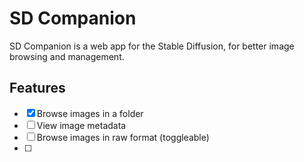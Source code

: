 # SD Companion

SD Companion is a web app for the Stable Diffusion, for better image browsing and management.

## Features

- [x] Browse images in a folder
- [ ] View image metadata
- [ ] Browse images in raw format (toggleable)
- [ ]